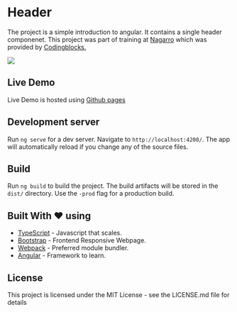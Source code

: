 # Header

The project is a simple introduction to angular. It contains a single header componenet.
This project was part of training at <a href='http://www.nagarro.com/en'>Nagarro</a> which was provided by <a href='https://codingblocks.com/'>Codingblocks.</a> 


<img src='https://imgur.com/3yeq9IX.png'/>

## Live Demo

Live Demo is hosted using [Github pages](https://kartik1607.github.io/angularHeader/)

## Development server

Run `ng serve` for a dev server. Navigate to `http://localhost:4200/`. The app will automatically reload if you change any of the source files.

## Build

Run `ng build` to build the project. The build artifacts will be stored in the `dist/` directory. Use the `-prod` flag for a production build.

## Built With  :heart:   using

* [TypeScript](https://www.typescriptlang.org) - Javascript that scales.
* [Bootstrap](https://getbootstrap.com/) - Frontend Responsive Webpage.
* [Webpack](https://webpack.js.org/) - Preferred module bundler.
* [Angular](https://angular.io) - Framework to learn.

## License

This project is licensed under the MIT License - see the LICENSE.md file for details
